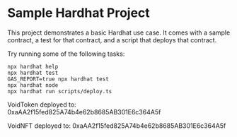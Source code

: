 # Sample Hardhat Project

This project demonstrates a basic Hardhat use case. It comes with a sample contract, a test for that contract, and a script that deploys that contract.

Try running some of the following tasks:

```shell
npx hardhat help
npx hardhat test
GAS_REPORT=true npx hardhat test
npx hardhat node
npx hardhat run scripts/deploy.ts
```

VoidToken deployed to: 0xaAA2f15fed825A74b4e62b8685AB301E6c364A5f

VoidNFT deployed to: 0xaAA2f15fed825A74b4e62b8685AB301E6c364A5f
